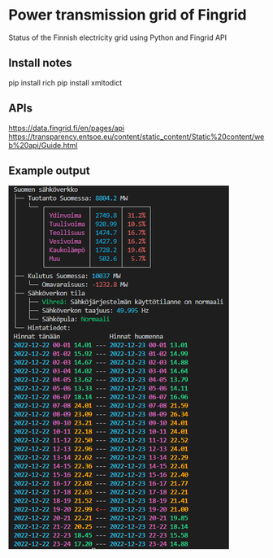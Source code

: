 # Power transmission grid of Fingrid

Status of the Finnish electricity grid using Python and Fingrid API  

## Install notes

pip install rich
pip install xmltodict

## APIs

https://data.fingrid.fi/en/pages/api
https://transparency.entsoe.eu/content/static_content/Static%20content/web%20api/Guide.html

## Example output

![Alt text](example.png?raw=true "Example output")